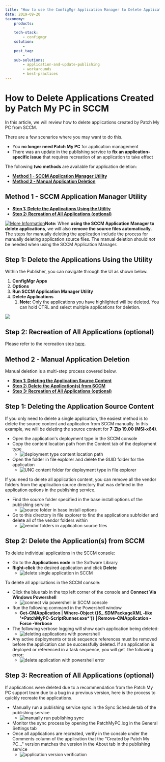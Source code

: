```yaml
---
title: "How to use the ConfigMgr Application Manager to Delete Applications Created by Patch My PC"
date: 2019-09-20
taxonomy:
    products:
        - 
    tech-stack:
        - configmgr
    solution:
        - 
    post_tag:
        - 
    sub-solutions:
        - application-and-update-publishing
        - workarounds
        - best-practices
---
```


# How to Delete Applications Created by Patch My PC in SCCM

In this article, we will review how to delete applications created by Patch My PC from SCCM.

There are a few scenarios where you may want to do this.

- You **no longer need Patch My PC** for application management
- There was an update in the publishing service to **fix an application-specific issue** that requires recreation of an application to take effect

The following **two methods** are available for application deletion:

- **[Method 1 - SCCM Application Manager Utility](https://patchmypc.com/how-to-delete-applications-created-by-patch-my-pc-in-sccm#Method-1-SCCM-AppManUtil)**
- **[Method 2 - Manual Application Deletion](https://patchmypc.com/how-to-delete-applications-created-by-patch-my-pc-in-sccm#Method2-Manual-App-Deletion)**

## Method 1 - SCCM Application Manager Utility

- **[Step 1: Delete the Applications Using the Utility](#Delete-With-Util)**
- **[Step 2: Recreation of All Applications (optional)](#Recreate-Apps)**

[![More Information](/_images/more-info-icon.svg "More Information")](https://patchmypc.com/app/uploads/2025/05/more-info-icon.svg)**Note:** When **using the SCCM Application Manager to delete applications**, we will also **remove the source files automatically**. The steps for manually deleting the application include the process for manually deleting application source files. The manual deletion should _not_ be needed when using the SCCM Application Manager.

## Step 1: Delete the Applications Using the Utility

Within the Publisher, you can navigate through the UI as shown below.

1. **ConfigMgr Apps**
2. **Options**
3. **Run SCCM Application Manager Utility**
4. **Delete Applications** 
    1. **Note:** Only the applications you have highlighted will be deleted. You can hold CTRL and select multiple applications for deletion.

![](/_images/Sccm-AppMan-Util.png)

## Step 2: Recreation of All Applications (optional)

Please refer to the recreation step [here](#Recreate-Apps).

## Method 2 - Manual Application Deletion

Manual deletion is a multi-step process covered below.

- **[Step 1: Deleting the Application Source Content](#Delete-Source-Content)**
- **[Step 2: Delete the Application(s) from SCCM](#Delete-From-SCCM)**
- **[Step 3: Recreation of All Applications (optional)](#Recreate-Apps)**

## Step 1: Deleting the Application Source Content

If you only need to delete a single application, the easiest method is to delete the source content and application from SCCM manually. In this example, we will be deleting the source content for **7-Zip 19.00 (MSI-x64)**.

- Open the application's deployment type in the SCCM console
- Copy the content location path from the Content tab of the deployment type
    - ![deployment type content location path](/_images/get-content-location-path-of-deployment-type.png "deployment type content location path")
- Open the folder in file explorer and delete the GUID folder for the application
    - ![UNC content folder for deployment type in file explorer](/_images/UNC-content-folder-deployment-type.png "UNC content folder for deployment type in file explorer")

If you need to delete all application content, you can remove all the vendor folders from the application source directory that was defined in the application options in the publishing service.

- Find the source folder specified in the base install options of the publishing service
    - ![source folder in base install options](/_images/source-folder-base-install-options.png "source folder in base install options")
- Go to this directory in file explorer to find the applications subfolder and delete all of the vendor folders within
    - ![vendor folders in application source files](/_images/vendor-folders-application-source-files.png "vendor folders in application source files")

## Step 2: Delete the Application(s) from SCCM

To delete individual applications in the SCCM console:

- Go to the **Applications node** in the Software Library
- **Right-click** the desired application and click **Delete**
    - ![delete single application in SCCM](/_images/delete-single-app-in-SCCM.png "delete single application in SCCM")

To delete all applications in the SCCM console:

- Click the blue tab in the top left corner of the console and **Connect Via Windows Powershell**
    - ![connect via powershell in SCCM console](/_images/SCCM-connect-via-powershell.png "connect via powershell in SCCM console")
- Run the following command in the Powershell window
    - **Get-CMApplication | Where-Object {($\_.SDMPackageXML -like '\*PatchMyPC-ScriptRunner.exe\*')} | Remove-CMApplication -Force -Verbose**
- The following verbose logging will show each application being deleted:
    - ![deleting applications with powershell](/_images/power-shell-application-deleting.png "deleting applications with powershell")
- Any active deployments or task sequence references must be removed before the application can be successfully deleted. If an application is deployed or referenced in a task sequence, you will get  the following error:
    - ![delete application with powershell error](/_images/powershell-delete-app-error.png "delete application with powershell error")

## Step 3: Recreation of All Applications (optional)

If applications were deleted due to a recommendation from the Patch My PC support team due to a bug in a previous version, here is the process to quickly recreate the applications.

- Manually run a publishing service sync in the Sync Schedule tab of the publishing service
    - ![manually run publishing sync](/_images/manually-run-publishing-sync.png "manually run publishing sync")
- Monitor the sync process by opening the PatchMyPC.log in the General Settings tab
- Once all applications are recreated, verify in the console under the Comments column of the application that the "Created by Patch My PC..." version matches the version in the About tab in the publishing service
    - ![application version verification](/_images/application-version-verification.png "application version verification")